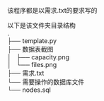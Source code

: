 该程序都是以需求.txt的要求写的

以下是该文件夹目录结构  
.  
├── template.py  
├── 数据表截图  
│   ├── capacity.png  
│   └── files.png  
├── 需求.txt  
└── 需要操作的数据库文件  
    └── nodes.sql  
